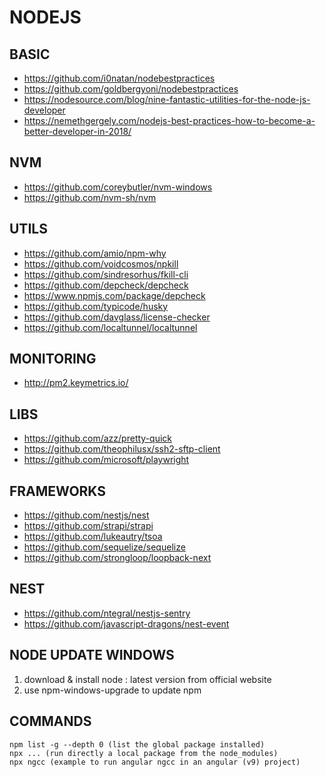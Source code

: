 
# NODEJS

## BASIC

- https://github.com/i0natan/nodebestpractices
- https://github.com/goldbergyoni/nodebestpractices
- https://nodesource.com/blog/nine-fantastic-utilities-for-the-node-js-developer
- https://nemethgergely.com/nodejs-best-practices-how-to-become-a-better-developer-in-2018/

## NVM

- https://github.com/coreybutler/nvm-windows
- https://github.com/nvm-sh/nvm

## UTILS

- https://github.com/amio/npm-why
- https://github.com/voidcosmos/npkill
- https://github.com/sindresorhus/fkill-cli
- https://github.com/depcheck/depcheck
- https://www.npmjs.com/package/depcheck
- https://github.com/typicode/husky
- https://github.com/davglass/license-checker
- https://github.com/localtunnel/localtunnel

## MONITORING

- http://pm2.keymetrics.io/

## LIBS

- https://github.com/azz/pretty-quick
- https://github.com/theophilusx/ssh2-sftp-client
- https://github.com/microsoft/playwright

## FRAMEWORKS

- https://github.com/nestjs/nest
- https://github.com/strapi/strapi
- https://github.com/lukeautry/tsoa
- https://github.com/sequelize/sequelize
- https://github.com/strongloop/loopback-next

## NEST

- https://github.com/ntegral/nestjs-sentry
- https://github.com/javascript-dragons/nest-event

## NODE UPDATE WINDOWS

1. download & install node : latest version from official website
2. use npm-windows-upgrade to update npm

## COMMANDS

```
npm list -g --depth 0 (list the global package installed)
npx ... (run directly a local package from the node_modules)
npx ngcc (example to run angular ngcc in an angular (v9) project)
```
